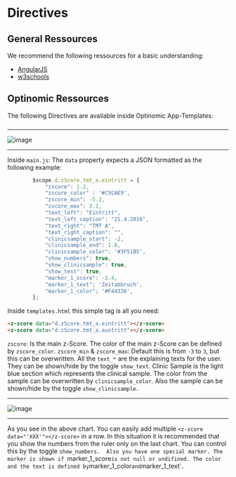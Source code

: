 # Directives

## General Ressources

We recommend the following ressources for a basic understanding:
-	[AngularJS](https://docs.angularjs.org/guide/directive)    
-	[w3schools](http://www.w3schools.com/angular/angular_directives.asp)    


## Optinomic Ressources
The following Directives are available inside Optinomic App-Templates:


### <z-score data="'XXX'"></z-score>

____

![image](http://doc.optinomic.org/images/zscore_single.png)
____

Inside `main.js`:  The `data` property expects a JSON formatted as the following example:

```js
		$scope.d.zScore.tmt_a.eintritt = {
            "zscore": 1.2,
            "zscore_color" : '#C5CAE9',
            "zscore_min": -5.2,
            "zscore_max": 3.1,
            "text_left": "Eintritt",
            "text_left_caption": "21.4.2016",
            "text_right": "TMT A",
            "text_right_caption": "",
            "clinicsample_start": -2,
            "clinicsample_end": 1.8,
            "clinicsample_color": '#3F51B5',
            "show_numbers": true,
            "show_clinicsample": true,
            "show_text": true,
            "marker_1_score": -3.4,
            "marker_1_text"; 'Zeitabbruch',
            "marker_1_color"; '#F44336',
        };
```

Inside `templates.html` this simple tag is all you need:  

```HTML
<z-score data="d.zScore.tmt_a.eintritt"></z-score>
<z-score data="d.zScore.tmt_a.austritt"></z-score>
```


`zscore`:  Is the main z-Score. The color of the main z-Score can be defined by `zscore_color`. `zscore_min` & `zscore_max`:  Default this is from `-3` to `3`, but this can be overwritten. All the `text_*` are the explaining texts for the user. They can be shown/hide by the toggle `show_text`. Clinic Sample is the light blue section which represents the clinical sample. The color from the sample can be overwritten by `clinicsample_color`. Also the sample can be shown/hide by the toggle `show_clinicsample`.


____

![image](http://doc.optinomic.org/images/zscore_group.png)
____


As you see in the above chart. You can easily add multiple `<z-score data="'XXX'"></z-score>` in a row. In this situation it is recommended that you show the numbers from the ruler only on the last chart. You can control this by the toggle `show_numbers.  Also you have one special marker. The marker is shown if `marker_1_score` is not null or undifined. The color and the text is defined by `marker_1_color` and `marker_1_text`.

